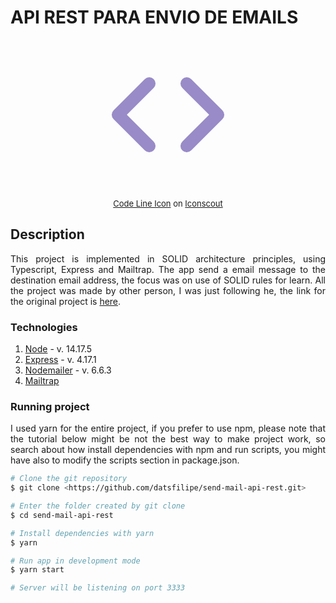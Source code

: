 # API REST PARA ENVIO DE EMAILS

<p align="center">
  <svg width="240" fill="#988BC7" xmlns="http://www.w3.org/2000/svg" viewBox="0 0 24 24"><path d="M9.71,6.29a1,1,0,0,0-1.42,0l-5,5a1,1,0,0,0,0,1.42l5,5a1,1,0,0,0,1.42,0,1,1,0,0,0,0-1.42L5.41,12l4.3-4.29A1,1,0,0,0,9.71,6.29Zm11,5-5-5a1,1,0,0,0-1.42,1.42L18.59,12l-4.3,4.29a1,1,0,0,0,0,1.42,1,1,0,0,0,1.42,0l5-5A1,1,0,0,0,20.71,11.29Z"/></svg>
</p>

<p style="font-size: 13px" align="center">
  <a href="https://iconscout.com/icons/arrow" target="_blank">Code Line Icon</a> on <a href="https://iconscout.com">Iconscout</a>
</p>

## Description

<p align="justify">
  This project is implemented in SOLID architecture principles, using Typescript, Express and Mailtrap. The app send a email message to the destination email address, the focus was on use of SOLID rules for learn. All the project was made by other person, I was just following he, the link for the original project is <a href="https://github.com/rocketseat-content/youtube-api-node-solid.git" >here</a>.
</p>

### Technologies

1. <a href="https://nodejs.org/" >Node</a> - v. 14.17.5
2. <a href="http://expressjs.com/" >Express</a> - v. 4.17.1
3. <a href="https://nodemailer.com/" >Nodemailer</a> - v. 6.6.3
4. <a href="https://mailtrap.io/" >Mailtrap</a>

### Running project

<p align="justify">I used yarn for the entire project, if you prefer to use npm, please note that the tutorial below might be not the best way to make project work, so search about how install dependencies with npm and run scripts, you might have also to modify the scripts section in package.json.</p>

```bash
# Clone the git repository
$ git clone <https://github.com/datsfilipe/send-mail-api-rest.git>

# Enter the folder created by git clone
$ cd send-mail-api-rest

# Install dependencies with yarn
$ yarn

# Run app in development mode
$ yarn start

# Server will be listening on port 3333
```